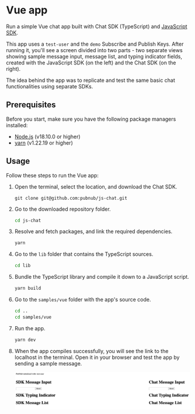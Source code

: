 # Vue app

Run a simple Vue chat app built with Chat SDK (TypeScript) and [JavaScript SDK](https://www.pubnub.com/docs/sdks/javascript).

This app uses a `test-user` and the `demo` Subscribe and Publish Keys. After running it, you'll see a screen divided into two parts - two separate views showing sample message input, message list, and typing indicator fields, created with the JavaScript SDK (on the left) and the Chat SDK (on the right).

The idea behind the app was to replicate and test the same basic chat functionalities using separate SDKs.

## Prerequisites

Before you start, make sure you have the following package managers installed:

- [Node.js](https://nodejs.org/en) (v18.10.0 or higher)
- [yarn](https://yarnpkg.com/cli/version) (v1.22.19 or higher)

## Usage

Follow these steps to run the Vue app:

1. Open the terminal, select the location, and download the Chat SDK.

   ```ssh showLineNumbers
   git clone git@github.com:pubnub/js-chat.git
   ```

1. Go to the downloaded repository folder.

   ```bash showLineNumbers
   cd js-chat
   ```

1. Resolve and fetch packages, and link the required dependencies.

   ```bash showLineNumbers
   yarn
   ```

1. Go to the `lib` folder that contains the TypeScript sources.

   ```bash showLineNumbers
   cd lib
   ```

1. Bundle the TypeScript library and compile it down to a JavaScript script.

   ```bash showLineNumbers
   yarn build
   ```

1. Go to the `samples/vue` folder with the app's source code.

   ```bash showLineNumbers
   cd ..
   cd samples/vue
   ```

1. Run the app.

   ```bash showLineNumbers
   yarn dev
   ```

1. When the app compiles successfully, you will see the link to the localhost in the terminal. Open it in your browser and test the app by sending a sample message.

   ![Vue sample](/samples/vue/src/assets/vue-sample.png)
